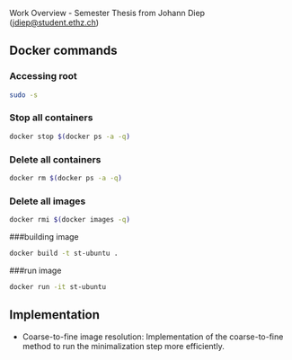 Work Overview - Semester Thesis from Johann Diep (jdiep@student.ethz.ch)

Docker commands 
------------

### Accessing root

```bash
sudo -s
```

### Stop all containers

```bash
docker stop $(docker ps -a -q)
```

### Delete all containers

```bash
docker rm $(docker ps -a -q)
```

### Delete all images

```bash
docker rmi $(docker images -q)
```

###building image

```bash
docker build -t st-ubuntu .
```

###run image

```bash
docker run -it st-ubuntu
```

Implementation
------------

* Coarse-to-fine image resolution: Implementation of the coarse-to-fine method to run the minimalization step more efficiently.